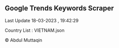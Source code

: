 

## Google Trends Keywords Scraper 
 
Last Update 18-03-2023 , 19:42:29

Country List :
VIETNAM.json



© Abdul Muttaqin 

